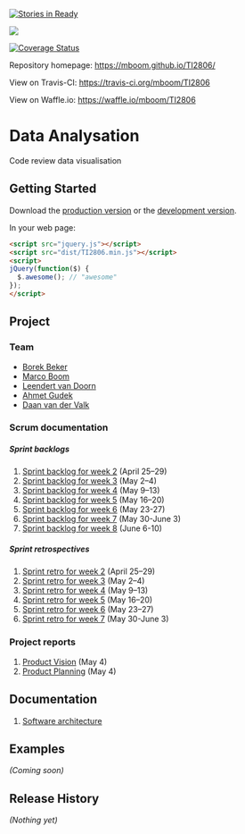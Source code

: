 ﻿[![Stories in Ready](https://badge.waffle.io/mboom/TI2806.png?label=ready&title=Ready)](https://waffle.io/mboom/TI2806)

[![](https://api.travis-ci.org/mboom/TI2806.svg?branch=master)](https://travis-ci.org/mboom/TI2806)

[![Coverage Status](https://coveralls.io/repos/github/mboom/TI2806/badge.svg?branch=master)](https://coveralls.io/github/mboom/TI2806?branch=master)

Repository homepage: https://mboom.github.io/TI2806/

View on Travis-CI: https://travis-ci.org/mboom/TI2806

View on Waffle.io: https://waffle.io/mboom/TI2806

# Data Analysation

Code review data visualisation

## Getting Started
Download the [production version][min] or the [development version][max].

[min]: https://raw.github.com/mboom/TI2806/master/dist/TI2806.min.js
[max]: https://raw.github.com/mboom/TI2806/master/dist/TI2806.js

In your web page:

```html
<script src="jquery.js"></script>
<script src="dist/TI2806.min.js"></script>
<script>
jQuery(function($) {
  $.awesome(); // "awesome"
});
</script>
```

## Project
### Team
* [Borek Beker](https://github.com/borek2)
* [Marco Boom](https://github.com/mboom)
* [Leendert van Doorn](https://github.com/lvdoorn)
* [Ahmet Gudek](https://github.com/agudek)
* [Daan van der Valk](https://github.com/DaanvanderValk)

### Scrum documentation
##### Sprint backlogs
1. [Sprint backlog for week 2](https://github.com/mboom/TI2806/blob/master/doc/project/sprint_backlog_1.pdf) (April 25–29)
2. [Sprint backlog for week 3](https://github.com/mboom/TI2806/blob/master/doc/project/sprint_backlog_2.pdf) (May 2–4)
3. [Sprint backlog for week 4](https://github.com/mboom/TI2806/blob/master/doc/project/sprint_backlog_3.pdf) (May 9–13)
4. [Sprint backlog for week 5](https://github.com/mboom/TI2806/blob/master/doc/project/sprint_backlog_4.pdf) (May 16–20)
5. [Sprint backlog for week 6](https://github.com/mboom/TI2806/blob/master/doc/project/sprint_backlog_5.pdf) (May 23-27)
6. [Sprint backlog for week 7](https://github.com/mboom/TI2806/blob/master/doc/project/sprint_backlog_6.pdf) (May 30-June 3)
7. [Sprint backlog for week 8](https://github.com/mboom/TI2806/blob/master/doc/project/sprint_backlog_7.pdf) (June 6-10)


##### Sprint retrospectives
1. [Sprint retro for week 2](https://github.com/mboom/TI2806/blob/master/doc/project/sprint_retro_1.pdf) (April 25–29)
2. [Sprint retro for week 3](https://github.com/mboom/TI2806/blob/master/doc/project/sprint_retro_2.pdf) (May 2–4)
3. [Sprint retro for week 4](https://github.com/mboom/TI2806/blob/master/doc/project/sprint_retro_3.pdf) (May 9–13)
4. [Sprint retro for week 5](https://github.com/mboom/TI2806/blob/master/doc/project/sprint_retro_4.pdf) (May 16–20)
5. [Sprint retro for week 6](https://github.com/mboom/TI2806/blob/master/doc/project/sprint_retro_5.pdf) (May 23–27)
6. [Sprint retro for week 7](https://github.com/mboom/TI2806/blob/master/doc/project/sprint_retro_6.pdf) (May 30-June 3)


### Project reports
1. [Product Vision](https://github.com/mboom/TI2806/blob/master/doc/project/product_vision.pdf) (May 4)
2. [Product Planning](https://github.com/mboom/TI2806/blob/master/doc/project/Product_Planning_final.pdf) (May 4)

## Documentation
1. [Software architecture](https://github.com/mboom/TI2806/blob/master/doc/project/Architecture.pdf) 

## Examples
_(Coming soon)_

## Release History
_(Nothing yet)_
